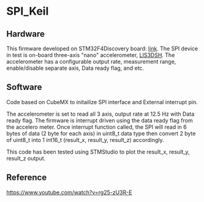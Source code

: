 # SPI_Keil
## Hardware
This firmware developed on STM32F4Discovery board: [link](https://www.st.com/en/evaluation-tools/stm32f4discovery.html). The SPI device in test is on-board three-axis "nano" accelerometer, [LIS3DSH](https://www.st.com/content/ccc/resource/technical/document/application_note/a6/78/86/f9/88/c0/49/9b/DM00026768.pdf/files/DM00026768.pdf/jcr:content/translations/en.DM00026768.pdf). The accelerometer has a configurable output rate, measurement range, enable/disable separate axis, Data ready flag, and etc. 

## Software
Code based on CubeMX to initailize SPI interface and External interrupt pin.

The accelerometer is set to read all 3 axis, output rate at 12.5 Hz with Data ready flag. The firmware is interrupt driven using the data ready flag from the accelero meter. Once interrupt function called, the SPI will read in 6 bytes of data (2 byte for each axis) in uint8_t data type then convert 2 byte of uint8_t into 1 int16_t (result_x, result_y, result_z) accordingly.

This code has been tested using STMStudio to plot the result_x, result_y, result_z output.

## Reference
https://www.youtube.com/watch?v=rg25-zU3R-E
